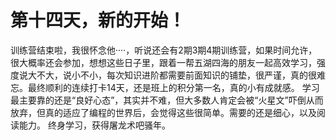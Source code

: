 # 第十四天，新的开始！
训练营结束啦，我很怀念他····，听说还会有2期3期4期训练营，如果时间允许，很大概率还会参加，想想这些日子里，跟着一帮五湖四海的朋友一起高效学习，强度说大不大，说小不小，每次知识进阶都需要前面知识的铺垫，很严谨，真的很难忘。最终顺利的连续打卡14天，还是班上的积分第一名，真的小有成就感。
学习最主要靠的还是“良好心态”，其实并不难，但大多数人肯定会被“火星文”吓倒从而放弃，但真的适应了编程的世界后，会觉得这些很简单。需要的还是细心，以及阅读能力。
终身学习，获得屠龙术吧骚年。